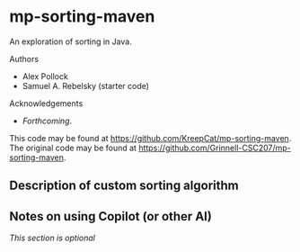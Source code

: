 # mp-sorting-maven

An exploration of sorting in Java.

Authors

* Alex Pollock
* Samuel A. Rebelsky (starter code)

Acknowledgements

* _Forthcoming_.

This code may be found at <https://github.com/KreepCat/mp-sorting-maven>. The original code may be found at <https://github.com/Grinnell-CSC207/mp-sorting-maven>.

Description of custom sorting algorithm
---------------------------------------

Notes on using Copilot (or other AI)
------------------------------------

_This section is optional_
